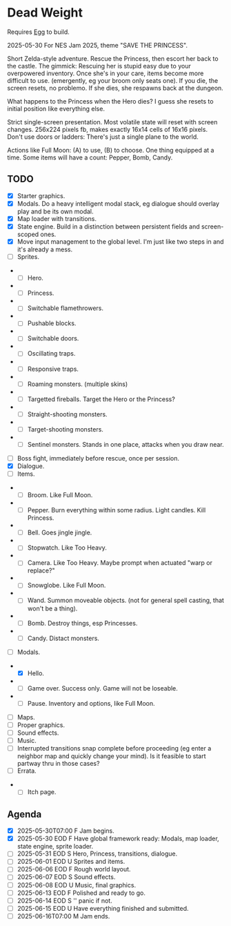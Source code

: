 # Dead Weight

Requires [Egg](https://github.com/aksommerville/egg) to build.

2025-05-30 For NES Jam 2025, theme "SAVE THE PRINCESS".

Short Zelda-style adventure. Rescue the Princess, then escort her back to the castle.
The gimmick: Rescuing her is stupid easy due to your overpowered inventory.
Once she's in your care, items become more difficult to use. (emergently, eg your broom only seats one).
If you die, the screen resets, no problemo.
If she dies, she respawns back at the dungeon.

What happens to the Princess when the Hero dies?
I guess she resets to initial position like everything else.

Strict single-screen presentation. Most volatile state will reset with screen changes.
256x224 pixels fb, makes exactly 16x14 cells of 16x16 pixels.
Don't use doors or ladders: There's just a single plane to the world.

Actions like Full Moon: (A) to use, (B) to choose.
One thing equipped at a time.
Some items will have a count: Pepper, Bomb, Candy.

## TODO

- [x] Starter graphics.
- [x] Modals. Do a heavy intelligent modal stack, eg dialogue should overlay play and be its own modal.
- [x] Map loader with transitions.
- [x] State engine. Build in a distinction between persistent fields and screen-scoped ones.
- [x] Move input management to the global level. I'm just like two steps in and it's already a mess.
- [ ] Sprites.
- - [ ] Hero.
- - [ ] Princess.
- - [ ] Switchable flamethrowers.
- - [ ] Pushable blocks.
- - [ ] Switchable doors.
- - [ ] Oscillating traps.
- - [ ] Responsive traps.
- - [ ] Roaming monsters. (multiple skins)
- - [ ] Targetted fireballs. Target the Hero or the Princess?
- - [ ] Straight-shooting monsters.
- - [ ] Target-shooting monsters.
- - [ ] Sentinel monsters. Stands in one place, attacks when you draw near.
- [ ] Boss fight, immediately before rescue, once per session.
- [x] Dialogue.
- [ ] Items.
- - [ ] Broom. Like Full Moon.
- - [ ] Pepper. Burn everything within some radius. Light candles. Kill Princess.
- - [ ] Bell. Goes jingle jingle.
- - [ ] Stopwatch. Like Too Heavy.
- - [ ] Camera. Like Too Heavy. Maybe prompt when actuated "warp or replace?"
- - [ ] Snowglobe. Like Full Moon.
- - [ ] Wand. Summon moveable objects. (not for general spell casting, that won't be a thing).
- - [ ] Bomb. Destroy things, esp Princesses.
- - [ ] Candy. Distact monsters.
- [ ] Modals.
- - [x] Hello.
- - [ ] Game over. Success only. Game will not be loseable.
- - [ ] Pause. Inventory and options, like Full Moon.
- [ ] Maps.
- [ ] Proper graphics.
- [ ] Sound effects.
- [ ] Music.
- [ ] Interrupted transitions snap complete before proceeding (eg enter a neighbor map and quickly change your mind). Is it feasible to start partway thru in those cases?
- [ ] Errata.
- - [ ] Itch page.

## Agenda

- [x] 2025-05-30T07:00 F Jam begins.
- [x] 2025-05-30 EOD   F Have global framework ready: Modals, map loader, state engine, sprite loader.
- [ ] 2025-05-31 EOD   S Hero, Princess, transitions, dialogue.
- [ ] 2025-06-01 EOD   U Sprites and items.
- [ ] 2025-06-06 EOD   F Rough world layout.
- [ ] 2025-06-07 EOD   S Sound effects.
- [ ] 2025-06-08 EOD   U Music, final graphics.
- [ ] 2025-06-13 EOD   F Polished and ready to go.
- [ ] 2025-06-14 EOD   S '' panic if not.
- [ ] 2025-06-15 EOD   U Have everything finished and submitted.
- [ ] 2025-06-16T07:00 M Jam ends.
